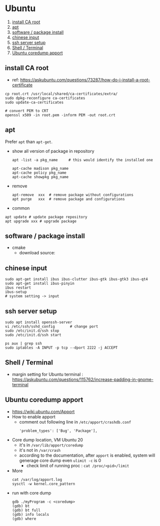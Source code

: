 # Ubuntu

1. [install CA root](#install-ca-root)
2. [apt](#apt)
3. [software / package install](#software--package-install)
4. [chinese input](#chinese-input)
5. [ssh server setup](#ssh-server-setup)
6. [Shell / Terminal](#shell--terminal)
7. [Ubuntu coredump apport](#ubuntu-coredump-apport)

## install CA root
- ref: https://askubuntu.com/questions/73287/how-do-i-install-a-root-certificate
```
cp root.crt /usr/local/shared/ca-certificates/extra/
sudo dpkg-reconfigure ca-certificates
sudo update-ca-certificates

# convert PEM to CRT
openssl x509 -in root.pem -inform PEM -out root.crt
```

## apt

Prefer `apt` than `apt-get`.

- show all version of package in repository
  ```
  apt -list -a pkg_name		# this would identify the installed one

  apt-cache madison pkg_name
  apt-cache policy pkg_name
  apt-cache showpkg pkg_name
  ```
- remove
  ```
  apt-remove  xxx  # remove package without configurations
  apt purge   xxx  # remove package and configurations
  ```

- common

```
apt update # update package repository
apt upgrade xxx # upgrade package
```


## software / package install

- cmake
  - download source: 

## chinese input

```
sudo apt-get install ibus ibus-clutter ibus-gtk ibus-gtk3 ibus-qt4
sudo apt-get install ibus-pinyin
ibus restart
ibus-setup
# system setting -> input
```

## ssh server setup

```
sudo apt install openssh-server
vi /etc/ssh/sshd_config       # change port
sudo /etc/init.d/ssh stop
sudo /etc/init.d/ssh start

ps aux | grep ssh
sudo iptables -A INPUT -p tcp --dport 2222 -j ACCEPT
```

## Shell / Terminal

- margin setting for Ubuntu terminal : https://askubuntu.com/questions/115762/increase-padding-in-gnome-terminal



## Ubuntu coredump apport 

- https://wiki.ubuntu.com/Apport
- How to enable apport
  - comment out following line in `/etc/apport/crashdb.conf`
    ```
    'problem_types': ['Bug', 'Package'],
    ```
- Core dump location, VM Ubuntu 20
  - it's in `/var/lib/apport/coredump`
  - it's not in `/var/crash` 
  - according to the documentation, after `apport` is enabled, system will generage core dump even `ulimit -c` is 0
    - check limit of running proc : `cat /proc/<pid>/limit`
- More
  ```
  cat /var/log/apport.log
  sysctl -w kernel.core_pattern
  ```
- run with core dump
  ```
  gdb ./myProgram -c <coredump>
  (gdb) bt
  (gdb) bt full
  (gdb) info locals
  (gdb) where
  ```








